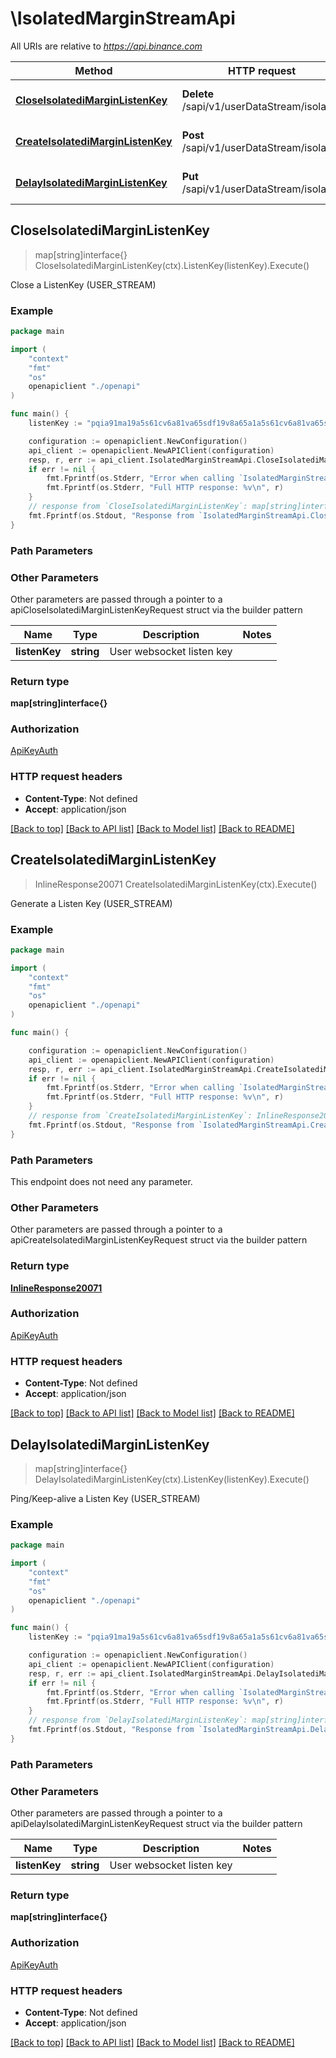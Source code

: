# \IsolatedMarginStreamApi

All URIs are relative to *https://api.binance.com*

Method | HTTP request | Description
------------- | ------------- | -------------
[**CloseIsolatediMarginListenKey**](IsolatedMarginStreamApi.md#CloseIsolatediMarginListenKey) | **Delete** /sapi/v1/userDataStream/isolated | Close a ListenKey (USER_STREAM)
[**CreateIsolatediMarginListenKey**](IsolatedMarginStreamApi.md#CreateIsolatediMarginListenKey) | **Post** /sapi/v1/userDataStream/isolated | Generate a Listen Key (USER_STREAM)
[**DelayIsolatediMarginListenKey**](IsolatedMarginStreamApi.md#DelayIsolatediMarginListenKey) | **Put** /sapi/v1/userDataStream/isolated | Ping/Keep-alive a Listen Key (USER_STREAM)



## CloseIsolatediMarginListenKey

> map[string]interface{} CloseIsolatediMarginListenKey(ctx).ListenKey(listenKey).Execute()

Close a ListenKey (USER_STREAM)



### Example

```go
package main

import (
    "context"
    "fmt"
    "os"
    openapiclient "./openapi"
)

func main() {
    listenKey := "pqia91ma19a5s61cv6a81va65sdf19v8a65a1a5s61cv6a81va65sdf19v8a65a1" // string | User websocket listen key (optional)

    configuration := openapiclient.NewConfiguration()
    api_client := openapiclient.NewAPIClient(configuration)
    resp, r, err := api_client.IsolatedMarginStreamApi.CloseIsolatediMarginListenKey(context.Background()).ListenKey(listenKey).Execute()
    if err != nil {
        fmt.Fprintf(os.Stderr, "Error when calling `IsolatedMarginStreamApi.CloseIsolatediMarginListenKey``: %v\n", err)
        fmt.Fprintf(os.Stderr, "Full HTTP response: %v\n", r)
    }
    // response from `CloseIsolatediMarginListenKey`: map[string]interface{}
    fmt.Fprintf(os.Stdout, "Response from `IsolatedMarginStreamApi.CloseIsolatediMarginListenKey`: %v\n", resp)
}
```

### Path Parameters



### Other Parameters

Other parameters are passed through a pointer to a apiCloseIsolatediMarginListenKeyRequest struct via the builder pattern


Name | Type | Description  | Notes
------------- | ------------- | ------------- | -------------
 **listenKey** | **string** | User websocket listen key | 

### Return type

**map[string]interface{}**

### Authorization

[ApiKeyAuth](../README.md#ApiKeyAuth)

### HTTP request headers

- **Content-Type**: Not defined
- **Accept**: application/json

[[Back to top]](#) [[Back to API list]](../README.md#documentation-for-api-endpoints)
[[Back to Model list]](../README.md#documentation-for-models)
[[Back to README]](../README.md)


## CreateIsolatediMarginListenKey

> InlineResponse20071 CreateIsolatediMarginListenKey(ctx).Execute()

Generate a Listen Key (USER_STREAM)



### Example

```go
package main

import (
    "context"
    "fmt"
    "os"
    openapiclient "./openapi"
)

func main() {

    configuration := openapiclient.NewConfiguration()
    api_client := openapiclient.NewAPIClient(configuration)
    resp, r, err := api_client.IsolatedMarginStreamApi.CreateIsolatediMarginListenKey(context.Background()).Execute()
    if err != nil {
        fmt.Fprintf(os.Stderr, "Error when calling `IsolatedMarginStreamApi.CreateIsolatediMarginListenKey``: %v\n", err)
        fmt.Fprintf(os.Stderr, "Full HTTP response: %v\n", r)
    }
    // response from `CreateIsolatediMarginListenKey`: InlineResponse20071
    fmt.Fprintf(os.Stdout, "Response from `IsolatedMarginStreamApi.CreateIsolatediMarginListenKey`: %v\n", resp)
}
```

### Path Parameters

This endpoint does not need any parameter.

### Other Parameters

Other parameters are passed through a pointer to a apiCreateIsolatediMarginListenKeyRequest struct via the builder pattern


### Return type

[**InlineResponse20071**](InlineResponse20071.md)

### Authorization

[ApiKeyAuth](../README.md#ApiKeyAuth)

### HTTP request headers

- **Content-Type**: Not defined
- **Accept**: application/json

[[Back to top]](#) [[Back to API list]](../README.md#documentation-for-api-endpoints)
[[Back to Model list]](../README.md#documentation-for-models)
[[Back to README]](../README.md)


## DelayIsolatediMarginListenKey

> map[string]interface{} DelayIsolatediMarginListenKey(ctx).ListenKey(listenKey).Execute()

Ping/Keep-alive a Listen Key (USER_STREAM)



### Example

```go
package main

import (
    "context"
    "fmt"
    "os"
    openapiclient "./openapi"
)

func main() {
    listenKey := "pqia91ma19a5s61cv6a81va65sdf19v8a65a1a5s61cv6a81va65sdf19v8a65a1" // string | User websocket listen key (optional)

    configuration := openapiclient.NewConfiguration()
    api_client := openapiclient.NewAPIClient(configuration)
    resp, r, err := api_client.IsolatedMarginStreamApi.DelayIsolatediMarginListenKey(context.Background()).ListenKey(listenKey).Execute()
    if err != nil {
        fmt.Fprintf(os.Stderr, "Error when calling `IsolatedMarginStreamApi.DelayIsolatediMarginListenKey``: %v\n", err)
        fmt.Fprintf(os.Stderr, "Full HTTP response: %v\n", r)
    }
    // response from `DelayIsolatediMarginListenKey`: map[string]interface{}
    fmt.Fprintf(os.Stdout, "Response from `IsolatedMarginStreamApi.DelayIsolatediMarginListenKey`: %v\n", resp)
}
```

### Path Parameters



### Other Parameters

Other parameters are passed through a pointer to a apiDelayIsolatediMarginListenKeyRequest struct via the builder pattern


Name | Type | Description  | Notes
------------- | ------------- | ------------- | -------------
 **listenKey** | **string** | User websocket listen key | 

### Return type

**map[string]interface{}**

### Authorization

[ApiKeyAuth](../README.md#ApiKeyAuth)

### HTTP request headers

- **Content-Type**: Not defined
- **Accept**: application/json

[[Back to top]](#) [[Back to API list]](../README.md#documentation-for-api-endpoints)
[[Back to Model list]](../README.md#documentation-for-models)
[[Back to README]](../README.md)

